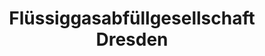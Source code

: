---
title: "Flüssiggasabfüllgesellschaft Dresden"
url: /dresden/fluessiggasabfuellgesellschaft-dresden/
shop: Allgemein
---